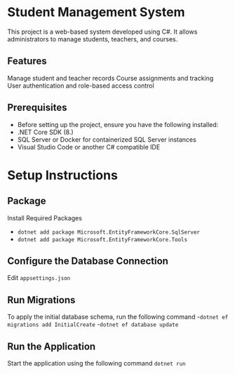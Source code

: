 # Student Management System
This project is a web-based system developed using C#. It allows administrators to manage students, teachers, and courses.

## Features
Manage student and teacher records
Course assignments and tracking
User authentication and role-based access control


## Prerequisites
- Before setting up the project, ensure you have the following installed:
- .NET Core SDK (8.)
- SQL Server or Docker for containerized SQL Server instances
- Visual Studio Code or another C# compatible IDE

# Setup Instructions

## Package
Install Required Packages
- `dotnet add package Microsoft.EntityFrameworkCore.SqlServer`
- `dotnet add package Microsoft.EntityFrameworkCore.Tools`

## Configure the Database Connection
Edit `appsettings.json`

## Run Migrations
To apply the initial database schema, run the following command
-`dotnet ef migrations add InitialCreate`
-`dotnet ef database update`

## Run the Application
Start the application using the following command
`dotnet run`
